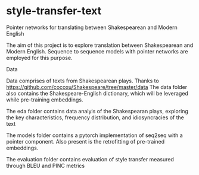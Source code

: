 # style-transfer-text
Pointer networks for translating between Shakespearean and Modern English

The aim of this project is to explore translation between Shakespearean and Modern English. Sequence to sequence models with 
pointer networks are employed for this purpose.

Data

Data comprises of texts from Shakespearean plays. Thanks to https://github.com/cocoxu/Shakespeare/tree/master/data
The data folder also contains the Shakespeare-English dictionary, which will be leveraged while pre-training embeddings.

The eda folder contains data analyis of the Shakespearan plays, exploring the key characteristics, frequency distribution, and idiosyncracies of the text

The models folder contains a pytorch implementation of seq2seq with a pointer component. Also present is the retrofitting of pre-trained embeddings.

The evaluation folder contains evaluation of style transfer measured through BLEU and PINC metrics

